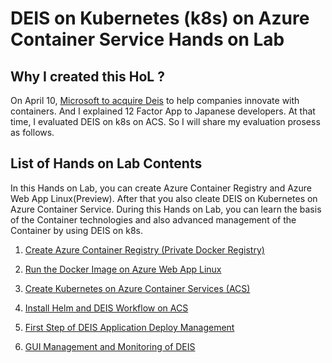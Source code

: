 # DEIS on Kubernetes (k8s) on Azure Container Service Hands on Lab


## Why I created this HoL ?
On April 10, [Microsoft to acquire Deis](https://blogs.microsoft.com/blog/2017/04/10/microsoft-acquire-deis-help-companies-innovate-containers/ "Microsoft to acquire Deis") to help companies innovate with containers. And I explained 12 Factor App to Japanese developers. At that time, I evaluated DEIS on k8s on ACS. So I will share my evaluation prosess as follows.

## List of Hands on Lab Contents
In this Hands on Lab, you can create Azure Container Registry and Azure Web App Linux(Preview). After that you also cleate DEIS on Kubernetes on Azure Container Service. During this Hands on Lab, you can learn the basis of the Container technologies and also advanced management of the Container by using DEIS on k8s.

1. [Create Azure Container Registry (Private Docker Registry)](https://github.com/yoshioterada/DEIS-k8s-ACS/blob/master/CreateAzureContainerRegistry.md "Create Azure Container Registry (Private Docker Registry)")

2. [Run the Docker Image on Azure Web App Linux](https://github.com/yoshioterada/DEIS-k8s-ACS/blob/master/RunDockerImageAzureWebAppLinux.md)

3. [Create Kubernetes on Azure Container Services (ACS) ](https://github.com/yoshioterada/DEIS-k8s-ACS/blob/master/KubernetesOnAzureContainerService.md)

4. [Install Helm and DEIS Workflow on ACS](https://github.com/yoshioterada/DEIS-k8s-ACS/blob/master/DEIS-Workflow-Install.md)

5. [First Step of DEIS Application Deploy Management](https://github.com/yoshioterada/DEIS-k8s-ACS/blob/master/FirstStepOfDEIS.md)

6. [GUI Management and Monitoring of DEIS](https://github.com/yoshioterada/DEIS-k8s-ACS/blob/master/GUI-Management-Monitoring.md)